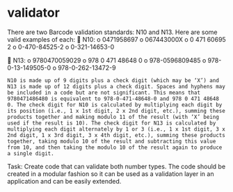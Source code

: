 # validator
There are two Barcode validation standards: N10 and N13. 
Here are some valid examples of each:
 N10: 
  o 0471958697 
  o 067443000X 
  o 0 471 60695 2 
  o 0-470-84525-2 
  o 0-321-14653-0 

 N13: 
  o 9780470059029 
  o 978 0 471 48648 0 
  o 978-0596809485 
  o 978-0-13-149505-0 
  o 978-0-262-13472-9 
    
    N10 is made up of 9 digits plus a check digit (which may be ‘X’) and N13 is made up of 12 digits plus a check digit. Spaces and hyphens may be included in a code but are not significant. This means that 9780471486480 is equivalent to 978-0-471-48648-0 and 978 0 471 48648 0. The check digit for N10 is calculated by multiplying each digit by its position (i.e., 1 x 1st digit, 2 x 2nd digit, etc.), summing these products together and making modulo 11 of the result (with ‘X’ being used if the result is 10). The check digit for N13 is calculated by multiplying each digit alternately by 1 or 3 (i.e., 1 x 1st digit, 3 x 2nd digit, 1 x 3rd digit, 3 x 4th digit, etc.), summing these products together, taking modulo 10 of the result and subtracting this value from 10, and then taking the modulo 10 of the result again to produce a single digit.

Task: Create code that can validate both number types. The code should be created in a modular fashion so it can be used as a validation layer in an application and can be easily extended.
